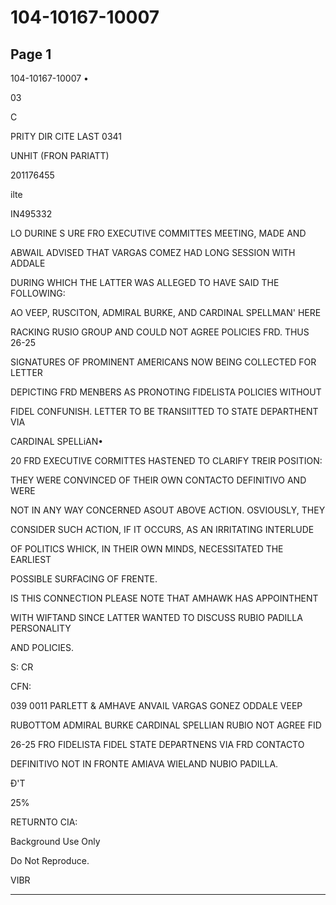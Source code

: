 # 104-10167-10007

## Page 1

104-10167-10007 •

03

C

PRITY DIR CITE LAST 0341

UNHIT (FRON PARIATT)

201176455

ilte

IN495332

LO DURINE S URE FRO EXECUTIVE COMMITTES MEETING, MADE AND

ABWAIL ADVISED THAT VARGAS COMEZ HAD LONG SESSION WITH ADDALE

DURING WHICH THE LATTER WAS ALLEGED TO HAVE SAID THE FOLLOWING:

AO VEEP, RUSCITON, ADMIRAL BURKE, AND CARDINAL SPELLMAN' HERE

RACKING RUSIO GROUP AND COULD NOT AGREE POLICIES FRD. THUS 26-25

SIGNATURES OF PROMINENT AMERICANS NOW BEING COLLECTED FOR LETTER

DEPICTING FRD MENBERS AS PRONOTING FIDELISTA POLICIES WITHOUT

FIDEL CONFUNISH. LETTER TO BE TRANSIITTED TO STATE DEPARTHENT VIA

CARDINAL SPELLiAN•

20 FRD EXECUTIVE CORMITTES HASTENED TO CLARIFY TREIR POSITION:

THEY WERE CONVINCED OF THEIR OWN CONTACTO DEFINITIVO AND WERE

NOT IN ANY WAY CONCERNED ASOUT ABOVE ACTION. OSVIOUSLY, THEY

CONSIDER SUCH ACTION, IF IT OCCURS, AS AN IRRITATING INTERLUDE

OF POLITICS WHICK, IN THEIR OWN MINDS, NECESSITATED THE EARLIEST

POSSIBLE SURFACING OF FRENTE.

IS THIS CONNECTION PLEASE NOTE THAT AMHAWK HAS APPOINTHENT

WITH WIFTAND SINCE LATTER WANTED TO DISCUSS RUBIO PADILLA PERSONALITY

AND POLICIES.

S: CR

CFN:

039 0011 PARLETT & AMHAVE ANVAIL VARGAS GONEZ ODDALE VEEP

RUBOTTOM ADMIRAL BURKE CARDINAL SPELLIAN RUBIO NOT AGREE FID

26-25 FRO FIDELISTA FIDEL STATE DEPARTNENS VIA FRD CONTACTO

DEFINITIVO NOT IN FRONTE AMIAVA WIELAND NUBIO PADILLA.

Đ'T

25%

RETURNTO CIA:

Background Use Only

Do Not Reproduce.

VIBR

---

